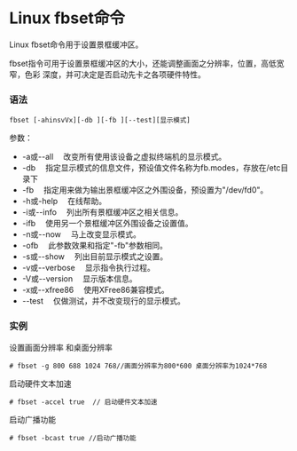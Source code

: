# Linux fbset命令

Linux fbset命令用于设置景框缓冲区。

fbset指令可用于设置景框缓冲区的大小，还能调整画面之分辨率，位置，高低宽窄，色彩 深度，并可决定是否启动先卡之各项硬件特性。

### 语法

    fbset [-ahinsvVx][-db ][-fb ][--test][显示模式]

参数：

- -a或--all 　改变所有使用该设备之虚拟终端机的显示模式。
- -db 　指定显示模式的信息文件，预设值文件名称为fb.modes，存放在/etc目录下
- -fb 　指定用来做为输出景框缓冲区之外围设备，预设置为"/dev/fd0"。
- -h或-help 　在线帮助。
- -i或--info 　列出所有景框缓冲区之相关信息。
- -ifb 　使用另一个景框缓冲区外围设备之设置值。
- -n或--now 　马上改变显示模式。
- -ofb 　此参数效果和指定"-fb"参数相同。
- -s或--show 　列出目前显示模式之设置。
- -v或--verbose 　显示指令执行过程。
- -V或--version 　显示版本信息。
- -x或--xfree86 　使用XFree86兼容模式。
- --test 　仅做测试，并不改变现行的显示模式。

### 实例

设置画面分辨率 和桌面分辨率

    # fbset -g 800 688 1024 768//画面分辨率为800*600 桌面分辨率为1024*768
    

启动硬件文本加速

    # fbset -accel true  // 启动硬件文本加速
    

启动广播功能

    # fbset -bcast true //启动广播功能
    